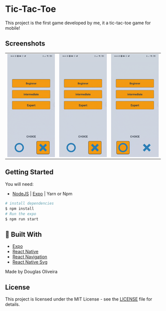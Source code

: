 <h1> Tic-Tac-Toe</h1>

<p>This project is the first game developed by me, it a tic-tac-toe game for mobile!</p>

## Screenshots
<table>
  <tr>
    <td>
      <img src="/screenshots/beginner-mode.gif">
    </td>
    <td>
      <img src="/screenshots/intermediate-mode.gif">
    </td>
     <td>
      <img src="/screenshots/expert-mode.gif">
    </td>
  </tr>
</table>


## Getting Started
You will need:

- [NodeJS](https://nodejs.org/en/) | [Expo](https://expo.io/learn) | Yarn or Npm

```bash
# install dependencies
$ npm install
# Run the expo
$ npm run start

```
## :rocket: Built With
- [Expo](https://expo.io/learn)
- [React Native](https://facebook.github.io/react-native/)
- [React Navigation](https://reactnavigation.org/)
- [React Native Svg](https://github.com/react-native-community/react-native-svg)

Made by Douglas Oliveira

## License

This project is licensed under the MIT License - see the <a href="LICENSE" target="_blank">LICENSE</a> file for details.
